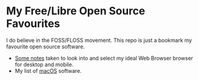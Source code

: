 # My Free/Libre Open Source Favourites

I do believe in the FOSS/FLOSS movement. This repo is just a bookmark my favourite open source software.

- [Some notes](web_browser_notes.md) taken to look into and select my ideal Web Browser browser for desktop and mobile.
- My list of [macOS](open-source-mac.md) software.


